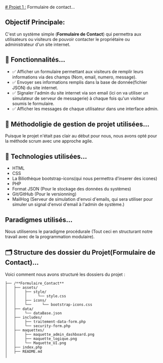 <u># Projet 1 :</u> Formulaire de contact... 


## Objectif Principale:
C'est un système simple (**Formulaire de Contact**) qui permettra aux utilisateurs ou visiteurs de pouvoir contacter le propriétaire ou administrateur d'un site internet.

## 🚀 Fonctionnalités...

- ✅ Afficher un formulaire permettant aux visiteurs de remplir leurs informations via des champs (Nom, email, numero, message).
- ✅ Envoyer ses informations remplis dans la base de donnée(fichier JSON) du site internet.
- ✅  Signaler l'admin du site internet via son email (ici on va utiliser un simulateur de serveur de messagerie) à chaque fois qu'un visiteur soumis le formulaire.
- ✅  Afficher les messages de chaque utilisateur dans une interface admin.

## 🧰 Méthodoligie de gestion de projet utilisées...

Puisque le projet n'était pas clair au début pour nous, nous avons opté pour la méthode scrum avec une approche agile.

## 🧰 Technologies utilisées...

- HTML
- CSS
- La Biliothèque bootstrap-icons(qui nous permettra d'inserer des icones)
- PHP
- Format JSON (Pour le stockage des données du systèmes)
- Git/GitHub (Pour le versionning)
- MailHog (Serveur de simulation d'envoi d'emails, qui sera utiliser pour simuler un signal d'envoi d'email à l'admin de système.)

## Paradigmes utilisés...

Nous utiliserons le paradigme procédurale (Tout ceci en structurant notre travail avec de la programmation modulaire).

## 🗂️ Structure des dossier du Projet(**Formulaire de Contact**)...

Voici comment nous avons structuré les dossiers du projet :

```
├── /**Formulaire_Contact**
│   ├── assets/
│   │    ├── style/
│   │    │     └── style.css
│   │    ├── icons/
│   │    └──     └── bootstrap-icons.css
│   ├── data/
│   │    └── dataBase.json
│   ├── includes/
│   │    ├── traitement-data-form.php
│   │    └── security-form.php
│   ├── maquettes/
│   │    ├── maquette_admin_dashboard.png
│   │    ├── maquette_logique.png 
│   │    └── Maquette_UI.png    
│   ├── index.php 
│   ├── README.md
│ 
```